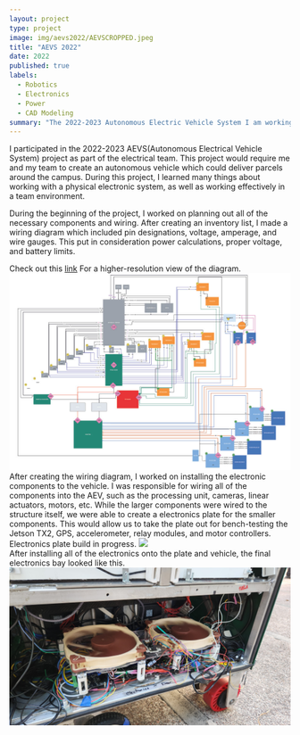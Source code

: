 ```yaml
---
layout: project
type: project
image: img/aevs2022/AEVSCROPPED.jpeg
title: "AEVS 2022"
date: 2022
published: true
labels:
  - Robotics
  - Electronics
  - Power
  - CAD Modeling
summary: "The 2022-2023 Autonomous Electric Vehicle System I am working on. Part of the electrical team."
---
```



I participated in the 2022-2023 AEVS(Autonomous Electrical Vehicle System) project as part of the electrical team.  This project would require me and my team to create an autonomous vehicle which could deliver parcels around the campus. During this project, I learned many things about working with a physical electronic system, as well as working effectively in a team environment. 

During the beginning of the project, I worked on planning out all of the necessary components and wiring.  After creating an inventory list, I made a wiring diagram which included pin designations, voltage, amperage, and wire gauges. This put in consideration power calculations, proper voltage, and battery limits. 
<p>Check out this <a href="https://drive.google.com/file/d/1Ll60XOeZ4L6A2yiTUbpU-n_IymiiC5G8/view?usp=sharing" target="_blank" rel="noopener noreferrer">link</a> For a higher-resolution view of the diagram. 
<img class="img-fluid" src="../img/aevs2022/wiringdiagram.jpg">
<br>
After creating the wiring diagram, I worked on installing the electronic components to the vehicle.  I was responsible for wiring all of the components into the AEV, such as the processing unit, cameras, linear actuators, motors, etc.  While the larger components were wired to the structure itself, we were able to create a electronics plate for the smaller components.  This would allow us to take the plate out for bench-testing the Jetson TX2, GPS, accelerometer, relay modules, and motor controllers. 
<br>
Electronics plate build in progress. 
<img class="img-fluid" src="../img/aevs2022/electronicplate.png">
<br>
After installing all of the electronics onto the plate and vehicle, the final electronics bay looked like this.
<img class="img-fluid" src="../img/aevs2022/Final Electronics (FRMDC).jpg">


